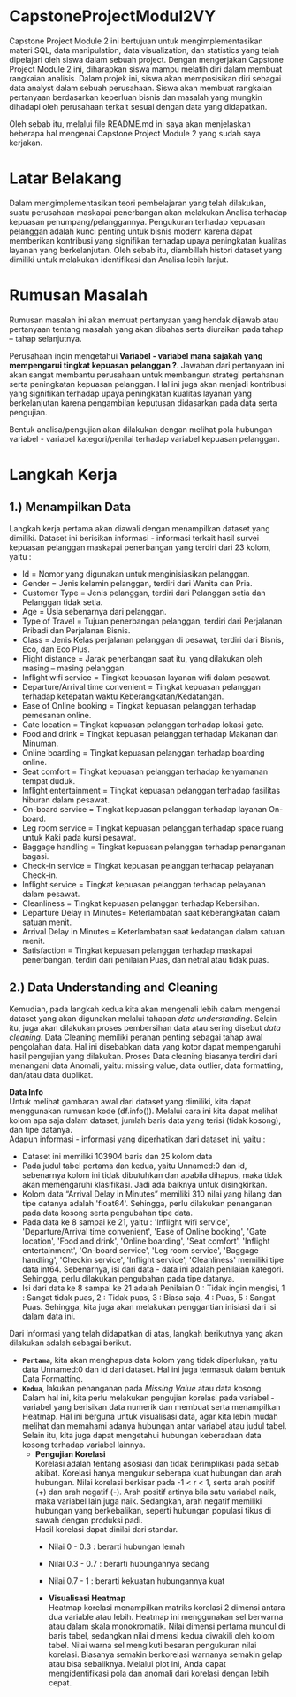 # CapstoneProjectModul2VY
Capstone Project Module 2 ini bertujuan untuk mengimplementasikan materi SQL, data manipulation, data visualization, dan statistics yang telah dipelajari oleh siswa dalam sebuah project. Dengan mengerjakan Capstone Project Module 2 ini, diharapkan siswa mampu melatih diri dalam membuat rangkaian analisis. Dalam projek ini, siswa akan memposisikan diri sebagai data analyst dalam sebuah perusahaan. Siswa akan membuat rangkaian pertanyaan berdasarkan keperluan bisnis dan masalah yang mungkin dihadapi oleh perusahaan terkait sesuai dengan data yang didapatkan.

Oleh sebab itu, melalui file README.md ini saya akan menjelaskan beberapa hal mengenai Capstone Project Module 2 yang sudah saya kerjakan. 

# **Latar Belakang**  
Dalam mengimplementasikan teori pembelajaran yang telah dilakukan, suatu perusahaan maskapai penerbangan akan melakukan Analisa terhadap kepuasan penumpang/pelanggannya. Pengukuran terhadap kepuasan pelanggan adalah kunci penting untuk bisnis modern karena dapat memberikan kontribusi yang signifikan terhadap upaya peningkatan kualitas layanan yang berkelanjutan. Oleh sebab itu, diambillah histori dataset yang dimiliki untuk melakukan identifikasi dan Analisa lebih lanjut. 

# **Rumusan Masalah**  
Rumusan masalah ini akan memuat pertanyaan yang hendak dijawab atau pertanyaan tentang masalah yang akan dibahas serta diuraikan pada tahap – tahap selanjutnya.  

Perusahaan ingin mengetahui **Variabel - variabel mana sajakah yang mempengarui tingkat kepuasan pelanggan ?**. Jawaban dari pertanyaan ini akan sangat membantu perusahaan untuk membangun strategi pertahanan serta peningkatan kepuasan pelanggan. Hal ini juga akan menjadi kontribusi yang signifikan terhadap upaya peningkatan kualitas layanan yang berkelanjutan karena pengambilan keputusan didasarkan pada data serta pengujian.  

Bentuk analisa/pengujian akan dilakukan dengan melihat pola hubungan variabel - variabel kategori/penilai terhadap variabel kepuasan pelanggan.  

# **Langkah Kerja**  
## **1.) Menampilkan Data**
Langkah kerja pertama akan diawali dengan menampilkan dataset yang dimiliki. Dataset ini berisikan informasi - informasi terkait hasil survei kepuasan pelanggan maskapai penerbangan yang terdiri dari 23 kolom, yaitu :  
* Id                        = Nomor yang digunakan untuk menginisiasikan pelanggan.  
* Gender                    = Jenis kelamin pelanggan, terdiri dari Wanita dan Pria.  
* Customer Type             = Jenis pelanggan, terdiri dari Pelanggan setia dan Pelanggan tidak setia.  
* Age                       = Usia sebenarnya dari pelanggan.  
* Type of Travel            = Tujuan penerbangan pelanggan, terdiri dari Perjalanan Pribadi dan Perjalanan Bisnis.  
* Class                     = Jenis Kelas perjalanan pelanggan di pesawat, terdiri dari Bisnis, Eco, dan Eco Plus.  
* Flight distance           = Jarak penerbangan saat itu, yang dilakukan oleh masing – masing pelanggan.  
* Inflight wifi service     = Tingkat kepuasan layanan wifi dalam pesawat. 
* Departure/Arrival time convenient = Tingkat kepuasan pelanggan terhadap ketepatan waktu Keberangkatan/Kedatangan. 
* Ease of Online booking    = Tingkat kepuasan pelanggan terhadap pemesanan online.   
* Gate location             = Tingkat kepuasan pelanggan terhadap lokasi gate.   
* Food and drink            = Tingkat kepuasan pelanggan terhadap Makanan dan Minuman.  
* Online boarding           = Tingkat kepuasan pelanggan terhadap boarding online.   
* Seat comfort              = Tingkat kepuasan pelanggan terhadap kenyamanan tempat duduk.   
* Inflight entertainment    = Tingkat kepuasan pelanggan terhadap fasilitas hiburan dalam pesawat.   
* On-board service          = Tingkat kepuasan pelanggan terhadap layanan On-board.  
* Leg room service          = Tingkat kepuasan pelanggan terhadap space ruang untuk Kaki pada kursi pesawat.  
* Baggage handling          = Tingkat kepuasan pelanggan terhadap penanganan bagasi.  
* Check-in service          = Tingkat kepuasan pelanggan terhadap pelayanan Check-in.  
* Inflight service          = Tingkat kepuasan pelanggan terhadap pelayanan dalam pesawat.  
* Cleanliness               = Tingkat kepuasan pelanggan terhadap Kebersihan.  
* Departure Delay in Minutes= Keterlambatan saat keberangkatan dalam satuan menit.  
* Arrival Delay in Minutes  = Keterlambatan saat kedatangan dalam satuan menit.  
* Satisfaction              = Tingkat kepuasan pelanggan terhadap maskapai penerbangan, terdiri dari penilaian Puas, dan netral atau tidak puas.

## **2.) Data Understanding and Cleaning**  
Kemudian, pada langkah kedua kita akan mengenali lebih dalam mengenai dataset yang akan digunakan melalui tahapan *data understanding*. Selain itu, juga akan dilakukan proses pembersihan data atau sering disebut *data cleaning*. Data Cleaning memiliki peranan penting sebagai tahap awal pengolahan data. Hal ini disebabkan data yang kotor dapat mempengaruhi hasil pengujian yang dilakukan. Proses Data cleaning biasanya terdiri dari menangani data Anomali, yaitu: missing value, data outlier, data formatting, dan/atau data duplikat.  

**Data Info**  
Untuk melihat gambaran awal dari dataset yang dimiliki, kita dapat menggunakan rumusan kode (df.info()). Melalui cara ini kita dapat melihat kolom apa saja dalam dataset, jumlah baris data yang terisi (tidak kosong), dan tipe datanya.  
Adapun informasi - informasi yang diperhatikan dari dataset ini, yaitu : 
-   Dataset ini memiliki 103904 baris dan 25 kolom data  
-   Pada judul tabel pertama dan kedua, yaitu Unnamed:0 dan id, sebenarnya kolom ini tidak dibutuhkan dan apabila dihapus, maka tidak akan memengaruhi klasifikasi. Jadi ada baiknya untuk disingkirkan. 
-	Kolom data “Arrival Delay in Minutes” memiliki 310 nilai yang hilang dan tipe datanya adalah 'float64'. Sehingga, perlu dilakukan penanganan pada data kosong serta pengubahan tipe data.  
-   Pada data ke 8 sampai ke 21, yaitu : 'Inflight wifi service', 'Departure/Arrival time convenient', 'Ease of Online booking', 'Gate location', 'Food and drink', 'Online boarding', 'Seat comfort', 'Inflight entertainment', 'On-board service', 'Leg room service', 'Baggage handling', 'Checkin service', 'Inflight service', 'Cleanliness' memiliki tipe data int64. Sebenarnya, isi dari data - data ini adalah penilaian kategori. Sehingga, perlu dilakukan pengubahan pada tipe datanya.  
-   Isi dari data ke 8 sampai ke 21 adalah Penilaian 0 : Tidak ingin mengisi, 1 : Sangat tidak puas, 2 : Tidak puas, 3 : Biasa saja, 4 : Puas, 5 : Sangat Puas. Sehingga, kita juga akan melakukan penggantian inisiasi dari isi dalam data ini.  

Dari informasi yang telah didapatkan di atas, langkah berikutnya yang akan dilakukan adalah sebagai berikut.  
- **`Pertama`**, kita akan menghapus data kolom yang tidak diperlukan, yaitu data Unnamed:0 dan id dari dataset. Hal ini juga termasuk dalam bentuk Data Formatting. 
- **`Kedua`**, lakukan penanganan pada *Missing Value* atau data kosong.  
Dalam hal ini, kita perlu melakukan pengujian korelasi pada variabel - variabel yang berisikan data numerik dan membuat serta menampilkan Heatmap. Hal ini berguna untuk visualisasi data, agar kita lebih mudah melihat dan memahami adanya hubungan antar variabel atau judul tabel. Selain itu, kita juga dapat mengetahui hubungan keberadaan data kosong terhadap variabel lainnya.    
  - **Pengujian Korelasi**  
Korelasi adalah tentang asosiasi dan tidak berimplikasi pada sebab akibat. Korelasi hanya mengukur seberapa kuat hubungan dan arah hubungan. Nilai korelasi berkisar pada -1 < r < 1, serta arah positif (+) dan arah negatif (-). Arah positif artinya bila satu variabel naik, maka variabel lain juga naik. Sedangkan, arah negatif memiliki hubungan yang berkebalikan, seperti hubungan populasi tikus di sawah dengan produksi padi.  
    Hasil korelasi dapat dinilai dari standar.  
      - Nilai 0 - 0.3     : berarti hubungan lemah
      - Nilai 0.3 - 0.7   : berarti hubungannya sedang
      - Nilai 0.7 - 1     : berarti kekuatan hubungannya kuat  

    - **Visualisasi Heatmap**  
Heatmap korelasi menampilkan matriks korelasi 2 dimensi antara dua variable atau lebih. Heatmap ini menggunakan sel berwarna atau dalam skala monokromatik. Nilai dimensi pertama muncul di baris tabel, sedangkan nilai dimensi kedua diwakili oleh kolom tabel. Nilai warna sel mengikuti besaran pengukuran nilai korelasi. Biasanya semakin berkorelasi warnanya semakin gelap atau bisa sebaliknya. Melalui plot ini, Anda dapat mengidentifikasi pola dan anomali dari korelasi dengan lebih cepat.





























































